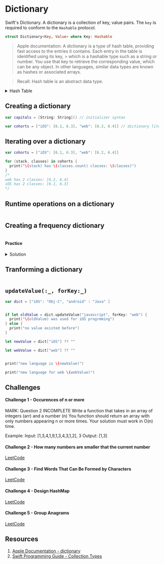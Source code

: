 # Dictionary

Swift's Dictionary. A dictionary is a collection of key, value pairs. The `key` is required to conform to the `Hashable` protocol.

```swift 
struct Dictionary<Key, Value> where Key: Hashable
```

> Apple documentation: A dictionary is a type of hash table, providing fast access to the entries it contains. Each entry in the table is identified using its key, > which is a hashable type such as a string or number. You use that key to retrieve the corresponding value, which can be any object. In other languages, similar data types are known as hashes or associated arrays.

> Recall: Hash table is an abstract data type. 

<details>
  <summary>Hash Table</summary> 
  
```swift 
```

</details> 


## Creating a dictionary 

```swift 
var capitals = [String: String]() // initializer syntax 
```

```swift 
var cohorts = ["iOS": [6.1, 6.3], "web": [6.2, 6.4]] // dictionary literal 
```

## Iterating over a dictionary 

```swift 
var cohorts = ["iOS": [6.1, 6.3], "web": [6.2, 6.4]]

for (stack, classes) in cohorts {
  print("\(stack) has \(classes.count) classes: \(classes)")
}
/*
web has 2 classes: [6.2, 6.4]
iOS has 2 classes: [6.1, 6.3]
*/
```

## Runtime operations on a dictionary 

```swift 
```

## Creating a frequency dictionary 

```swift 
```

#### Practice 

<details>
  <summary>Solution</summary> 
  
```swift 
```
  
</details> 

## Tranforming a dictionary 

```swift 
```

## `updateValue(:_, forKey:_)`

```swift 
var dict = ["iOS": "Obj-C", "android" : "Java" ]


if let oldValue = dict.updateValue("javascript", forKey: "web") {
  print("\(oldValue) was used for iOS progrmming")
} else {
  print("no value existed before")
}

let newValue = dict["iOS"] ?? ""

let webValue = dict["web"] ?? ""


print("new language is \(newValue)")

print("new language for web \(webValue)")
```

## Challenges 

#### Challenge 1 - Occurences of n or more 

MARK: Question 2 INCOMPLETE
Write a function that takes in an array of integers (arr) and a number (n)
You function should return an array with only numbers appearing n or more times.
Your solution must work in O(n) time.

Example:
Input: [1,3,4,1,9,1,3,4,3,1,2], 3
Output: [1,3]

#### Challenge 2 - How many numbers are smaller that the current number

[LeetCode](https://leetcode.com/problems/how-many-numbers-are-smaller-than-the-current-number/)

#### Challenge 3 - Find Words That Can Be Formed by Characters

[LeetCode](https://leetcode.com/problems/find-words-that-can-be-formed-by-characters/)

#### Challenge 4 - Design HashMap 

[LeetCode](https://leetcode.com/problems/design-hashmap/)

#### Challenge 5 - Group Anagrams 

[LeetCode](https://leetcode.com/problems/group-anagrams/)

## Resources 

1. [Apple Documentation - dictionary](https://developer.apple.com/documentation/swift/dictionary)
2. [Swift Programming Guide - Collection Types](https://docs.swift.org/swift-book/LanguageGuide/CollectionTypes.html)

